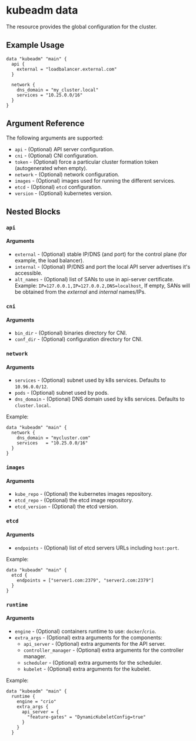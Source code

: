# kubeadm data

The resource provides the global configuration for the cluster.

## Example Usage

```hcl
data "kubeadm" "main" {
  api {
    external = "loadbalancer.external.com"
  }
  
  network {
    dns_domain = "my_cluster.local"  
    services = "10.25.0.0/16"
  }
}
```

## Argument Reference

The following arguments are supported:

* `api` - (Optional) API server configuration.
* `cni` - (Optional) CNI configuration.
* `token` - (Optional) force a particular cluster formation
token (autogenerated when empty).
* `network` - (Optional) network configuration.
* `images`  - (Optional) images used for running the different services.
* `etcd`  - (Optional) `etcd` configuration.
* `version`  - (Optional) kubernetes version.

## Nested Blocks

### `api`

#### Arguments

* `external` - (Optional) stable IP/DNS (and port) for the control plane (for example, the load balancer).
* `internal` - (Optional) IP/DNS and port the local API server advertises it's accessible.
* `alt_names` - (Optional) list of SANs to use in api-server certificate. Example: `IP=127.0.0.1,IP=127.0.0.2,DNS=localhost`, If empty, SANs will be obtained from the _external_ and _internal_ names/IPs.

### `cni`

#### Arguments

* `bin_dir` - (Optional) binaries directory for CNI.
* `conf_dir` - (Optional) configuration directory for CNI.

### `network`

#### Arguments

* `services` - (Optional) subnet used by k8s services. Defaults to `10.96.0.0/12`.
* `pods` - (Optional) subnet used by pods.
* `dns_domain` - (Optional) DNS domain used by k8s services. Defaults to `cluster.local`.

Example:
```hcl
data "kubeadm" "main" {
  network {
    dns_domain = "mycluster.com"
    services   = "10.25.0.0/16"
  }
}
```

### `images`

#### Arguments

* `kube_repo` - (Optional) the kubernetes images repository.
* `etcd_repo` - (Optional) the etcd image repository.
* `etcd_version` - (Optional) the etcd version.

### `etcd`

#### Arguments

* `endpoints` - (Optional) list of etcd servers URLs including `host:port`.

Example:
```hcl
data "kubeadm" "main" {
  etcd {
    endpoints = ["server1.com:2379", "server2.com:2379"]
  }
}
```

### `runtime`

#### Arguments

* `engine` - (Optional) containers runtime to use: `docker`/`crio`.
* `extra_args` - (Optional) extra arguments for the components:
  * `api_server` - (Optional) extra arguments for the API server.
  * `controller_manager` - (Optional) extra arguments for the controller manager.
  * `scheduler` - (Optional) extra arguments for the scheduler.
  * `kubelet` - (Optional) extra arguments for the kubelet.

Example:
```hcl
data "kubeadm" "main" {
  runtime {
    engine = "crio"
    extra_args {
      api_server = {
        "feature-gates" = "DynamicKubeletConfig=true"
      }
    }
  }
```

